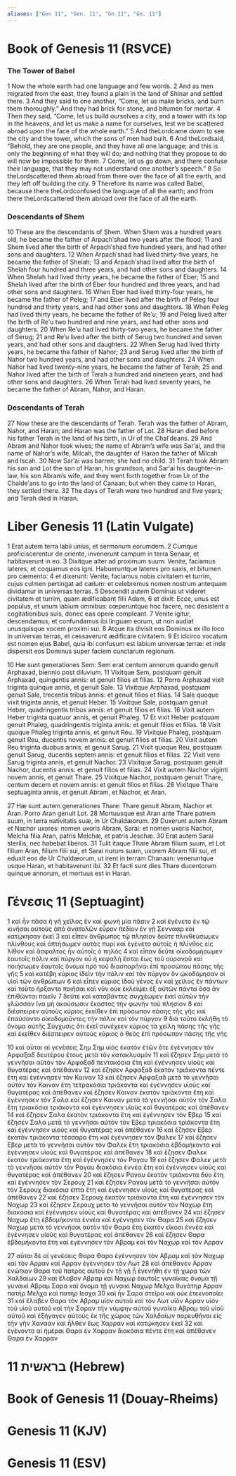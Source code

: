```yaml
---
aliases: ["Gen 11", "Gen. 11", "Gn 11", "Gn. 11"]
---
```



# Book of Genesis 11 (RSVCE)

### The Tower of Babel
1 Now the whole earth had one language and few words.
2 And as men migrated from the east, they found a plain in the land of Shinar and settled there.
3 And they said to one another, “Come, let us make bricks, and burn them thoroughly.” And they had brick for stone, and bitumen for mortar.
4 Then they said, “Come, let us build ourselves a city, and a tower with its top in the heavens, and let us make a name for ourselves, lest we be scattered abroad upon the face of the whole earth.”
5 And theLordcame down to see the city and the tower, which the sons of men had built.
6 And theLordsaid, “Behold, they are one people, and they have all one language; and this is only the beginning of what they will do; and nothing that they propose to do will now be impossible for them.
7 Come, let us go down, and there confuse their language, that they may not understand one another’s speech.”
8 So theLordscattered them abroad from there over the face of all the earth, and they left off building the city.
9 Therefore its name was called Babel, because there theLordconfused the language of all the earth; and from there theLordscattered them abroad over the face of all the earth.
### Descendants of Shem
10 These are the descendants of Shem. When Shem was a hundred years old, he became the father of Arpachʹshad two years after the flood;
11 and Shem lived after the birth of Arpachʹshad five hundred years, and had other sons and daughters.
12 When Arpachʹshad had lived thirty-five years, he became the father of Shelah;
13 and Arpachʹshad lived after the birth of Shelah four hundred and three years, and had other sons and daughters.
14 When Shelah had lived thirty years, he became the father of Eber;
15 and Shelah lived after the birth of Eber four hundred and three years, and had other sons and daughters.
16 When Eber had lived thirty-four years, he became the father of Peleg;
17 and Eber lived after the birth of Peleg four hundred and thirty years, and had other sons and daughters.
18 When Peleg had lived thirty years, he became the father of Reʹu;
19 and Peleg lived after the birth of Reʹu two hundred and nine years, and had other sons and daughters.
20 When Reʹu had lived thirty-two years, he became the father of Serug;
21 and Reʹu lived after the birth of Serug two hundred and seven years, and had other sons and daughters.
22 When Serug had lived thirty years, he became the father of Nahor;
23 and Serug lived after the birth of Nahor two hundred years, and had other sons and daughters.
24 When Nahor had lived twenty-nine years, he became the father of Terah;
25 and Nahor lived after the birth of Terah a hundred and nineteen years, and had other sons and daughters.
26 When Terah had lived seventy years, he became the father of Abram, Nahor, and Haran.
### Descendants of Terah
27 Now these are the descendants of Terah. Terah was the father of Abram, Nahor, and Haran; and Haran was the father of Lot.
28 Haran died before his father Terah in the land of his birth, in Ur of the Chalʹdeans.
29 And Abram and Nahor took wives; the name of Abram’s wife was Sarʹai, and the name of Nahor’s wife, Milcah, the daughter of Haran the father of Milcah and Iscah.
30 Now Sarʹai was barren; she had no child.
31 Terah took Abram his son and Lot the son of Haran, his grandson, and Sarʹai his daughter-in-law, his son Abram’s wife, and they went forth together from Ur of the Chaldeʹans to go into the land of Canaan; but when they came to Haran, they settled there.
32 The days of Terah were two hundred and five years; and Terah died in Haran.


# Liber Genesis 11 (Latin Vulgate)

1 Erat autem terra labii unius, et sermonum eorumdem.
2 Cumque proficiscerentur de oriente, invenerunt campum in terra Senaar, et habitaverunt in eo.
3 Dixitque alter ad proximum suum: Venite, faciamus lateres, et coquamus eos igni. Habueruntque lateres pro saxis, et bitumen pro cæmento:
4 et dixerunt: Venite, faciamus nobis civitatem et turrim, cujus culmen pertingat ad cælum: et celebremus nomen nostrum antequam dividamur in universas terras.
5 Descendit autem Dominus ut videret civitatem et turrim, quam ædificabant filii Adam,
6 et dixit: Ecce, unus est populus, et unum labium omnibus: cœperuntque hoc facere, nec desistent a cogitationibus suis, donec eas opere compleant.
7 Venite igitur, descendamus, et confundamus ibi linguam eorum, ut non audiat unusquisque vocem proximi sui.
8 Atque ita divisit eos Dominus ex illo loco in universas terras, et cessaverunt ædificare civitatem.
9 Et idcirco vocatum est nomen ejus Babel, quia ibi confusum est labium universæ terræ: et inde dispersit eos Dominus super faciem cunctarum regionum.

10 Hæ sunt generationes Sem: Sem erat centum annorum quando genuit Arphaxad, biennio post diluvium.
11 Vixitque Sem, postquam genuit Arphaxad, quingentis annis: et genuit filios et filias.
12 Porro Arphaxad vixit triginta quinque annis, et genuit Sale.
13 Vixitque Arphaxad, postquam genuit Sale, trecentis tribus annis: et genuit filios et filias.
14 Sale quoque vixit triginta annis, et genuit Heber.
15 Vixitque Sale, postquam genuit Heber, quadringentis tribus annis: et genuit filios et filias.
16 Vixit autem Heber triginta quatuor annis, et genuit Phaleg.
17 Et vixit Heber postquam genuit Phaleg, quadringentis triginta annis: et genuit filios et filias.
18 Vixit quoque Phaleg triginta annis, et genuit Reu.
19 Vixitque Phaleg, postquam genuit Reu, ducentis novem annis: et genuit filios et filias.
20 Vixit autem Reu triginta duobus annis, et genuit Sarug.
21 Vixit quoque Reu, postquam genuit Sarug, ducentis septem annis: et genuit filios et filias.
22 Vixit vero Sarug triginta annis, et genuit Nachor.
23 Vixitque Sarug, postquam genuit Nachor, ducentis annis: et genuit filios et filias.
24 Vixit autem Nachor viginti novem annis, et genuit Thare.
25 Vixitque Nachor, postquam genuit Thare, centum decem et novem annis: et genuit filios et filias.
26 Vixitque Thare septuaginta annis, et genuit Abram, et Nachor, et Aran.

27 Hæ sunt autem generationes Thare: Thare genuit Abram, Nachor et Aran. Porro Aran genuit Lot.
28 Mortuusque est Aran ante Thare patrem suum, in terra nativitatis suæ, in Ur Chaldæorum.
29 Duxerunt autem Abram et Nachor uxores: nomen uxoris Abram, Sarai: et nomen uxoris Nachor, Melcha filia Aran, patris Melchæ, et patris Jeschæ.
30 Erat autem Sarai sterilis, nec habebat liberos.
31 Tulit itaque Thare Abram filium suum, et Lot filium Aran, filium filii sui, et Sarai nurum suam, uxorem Abram filii sui, et eduxit eos de Ur Chaldæorum, ut irent in terram Chanaan: veneruntque usque Haran, et habitaverunt ibi.
32 Et facti sunt dies Thare ducentorum quinque annorum, et mortuus est in Haran.


# Γένεσις 11 (Septuagint)

1 καὶ ἦν πᾶσα ἡ γῆ χεῖλος ἕν καὶ φωνὴ μία πᾶσιν
2 καὶ ἐγένετο ἐν τῷ κινῆσαι αὐτοὺς ἀπὸ ἀνατολῶν εὗρον πεδίον ἐν γῇ Σεννααρ καὶ κατῴκησαν ἐκεῖ
3 καὶ εἶπεν ἄνθρωπος τῷ πλησίον δεῦτε πλινθεύσωμεν πλίνθους καὶ ὀπτήσωμεν αὐτὰς πυρί καὶ ἐγένετο αὐτοῖς ἡ πλίνθος εἰς λίθον καὶ ἄσφαλτος ἦν αὐτοῖς ὁ πηλός
4 καὶ εἶπαν δεῦτε οἰκοδομήσωμεν ἑαυτοῖς πόλιν καὶ πύργον οὗ ἡ κεφαλὴ ἔσται ἕως τοῦ οὐρανοῦ καὶ ποιήσωμεν ἑαυτοῖς ὄνομα πρὸ τοῦ διασπαρῆναι ἐπὶ προσώπου πάσης τῆς γῆς
5 καὶ κατέβη κύριος ἰδεῖν τὴν πόλιν καὶ τὸν πύργον ὃν ᾠκοδόμησαν οἱ υἱοὶ τῶν ἀνθρώπων
6 καὶ εἶπεν κύριος ἰδοὺ γένος ἓν καὶ χεῖλος ἓν πάντων καὶ τοῦτο ἤρξαντο ποιῆσαι καὶ νῦν οὐκ ἐκλείψει ἐξ αὐτῶν πάντα ὅσα ἂν ἐπιθῶνται ποιεῖν
7 δεῦτε καὶ καταβάντες συγχέωμεν ἐκεῖ αὐτῶν τὴν γλῶσσαν ἵνα μὴ ἀκούσωσιν ἕκαστος τὴν φωνὴν τοῦ πλησίον
8 καὶ διέσπειρεν αὐτοὺς κύριος ἐκεῖθεν ἐπὶ πρόσωπον πάσης τῆς γῆς καὶ ἐπαύσαντο οἰκοδομοῦντες τὴν πόλιν καὶ τὸν πύργον
9 διὰ τοῦτο ἐκλήθη τὸ ὄνομα αὐτῆς Σύγχυσις ὅτι ἐκεῖ συνέχεεν κύριος τὰ χείλη πάσης τῆς γῆς καὶ ἐκεῖθεν διέσπειρεν αὐτοὺς κύριος ὁ θεὸς ἐπὶ πρόσωπον πάσης τῆς γῆς

10 καὶ αὗται αἱ γενέσεις Σημ Σημ υἱὸς ἑκατὸν ἐτῶν ὅτε ἐγέννησεν τὸν Αρφαξαδ δευτέρου ἔτους μετὰ τὸν κατακλυσμόν
11 καὶ ἔζησεν Σημ μετὰ τὸ γεννῆσαι αὐτὸν τὸν Αρφαξαδ πεντακόσια ἔτη καὶ ἐγέννησεν υἱοὺς καὶ θυγατέρας καὶ ἀπέθανεν
12 καὶ ἔζησεν Αρφαξαδ ἑκατὸν τριάκοντα πέντε ἔτη καὶ ἐγέννησεν τὸν Καιναν
13 καὶ ἔζησεν Αρφαξαδ μετὰ τὸ γεννῆσαι αὐτὸν τὸν Καιναν ἔτη τετρακόσια τριάκοντα καὶ ἐγέννησεν υἱοὺς καὶ θυγατέρας καὶ ἀπέθανεν καὶ ἔζησεν Καιναν ἑκατὸν τριάκοντα ἔτη καὶ ἐγέννησεν τὸν Σαλα καὶ ἔζησεν Καιναν μετὰ τὸ γεννῆσαι αὐτὸν τὸν Σαλα ἔτη τριακόσια τριάκοντα καὶ ἐγέννησεν υἱοὺς καὶ θυγατέρας καὶ ἀπέθανεν
14 καὶ ἔζησεν Σαλα ἑκατὸν τριάκοντα ἔτη καὶ ἐγέννησεν τὸν Εβερ
15 καὶ ἔζησεν Σαλα μετὰ τὸ γεννῆσαι αὐτὸν τὸν Εβερ τριακόσια τριάκοντα ἔτη καὶ ἐγέννησεν υἱοὺς καὶ θυγατέρας καὶ ἀπέθανεν
16 καὶ ἔζησεν Εβερ ἑκατὸν τριάκοντα τέσσαρα ἔτη καὶ ἐγέννησεν τὸν Φαλεκ
17 καὶ ἔζησεν Εβερ μετὰ τὸ γεννῆσαι αὐτὸν τὸν Φαλεκ ἔτη τριακόσια ἑβδομήκοντα καὶ ἐγέννησεν υἱοὺς καὶ θυγατέρας καὶ ἀπέθανεν
18 καὶ ἔζησεν Φαλεκ ἑκατὸν τριάκοντα ἔτη καὶ ἐγέννησεν τὸν Ραγαυ
19 καὶ ἔζησεν Φαλεκ μετὰ τὸ γεννῆσαι αὐτὸν τὸν Ραγαυ διακόσια ἐννέα ἔτη καὶ ἐγέννησεν υἱοὺς καὶ θυγατέρας καὶ ἀπέθανεν
20 καὶ ἔζησεν Ραγαυ ἑκατὸν τριάκοντα δύο ἔτη καὶ ἐγέννησεν τὸν Σερουχ
21 καὶ ἔζησεν Ραγαυ μετὰ τὸ γεννῆσαι αὐτὸν τὸν Σερουχ διακόσια ἑπτὰ ἔτη καὶ ἐγέννησεν υἱοὺς καὶ θυγατέρας καὶ ἀπέθανεν
22 καὶ ἔζησεν Σερουχ ἑκατὸν τριάκοντα ἔτη καὶ ἐγέννησεν τὸν Ναχωρ
23 καὶ ἔζησεν Σερουχ μετὰ τὸ γεννῆσαι αὐτὸν τὸν Ναχωρ ἔτη διακόσια καὶ ἐγέννησεν υἱοὺς καὶ θυγατέρας καὶ ἀπέθανεν
24 καὶ ἔζησεν Ναχωρ ἔτη ἑβδομήκοντα ἐννέα καὶ ἐγέννησεν τὸν Θαρα
25 καὶ ἔζησεν Ναχωρ μετὰ τὸ γεννῆσαι αὐτὸν τὸν Θαρα ἔτη ἑκατὸν εἴκοσι ἐννέα καὶ ἐγέννησεν υἱοὺς καὶ θυγατέρας καὶ ἀπέθανεν
26 καὶ ἔζησεν Θαρα ἑβδομήκοντα ἔτη καὶ ἐγέννησεν τὸν Αβραμ καὶ τὸν Ναχωρ καὶ τὸν Αρραν

27 αὗται δὲ αἱ γενέσεις Θαρα Θαρα ἐγέννησεν τὸν Αβραμ καὶ τὸν Ναχωρ καὶ τὸν Αρραν καὶ Αρραν ἐγέννησεν τὸν Λωτ
28 καὶ ἀπέθανεν Αρραν ἐνώπιον Θαρα τοῦ πατρὸς αὐτοῦ ἐν τῇ γῇ ᾗ ἐγενήθη ἐν τῇ χώρᾳ τῶν Χαλδαίων
29 καὶ ἔλαβον Αβραμ καὶ Ναχωρ ἑαυτοῖς γυναῖκας ὄνομα τῇ γυναικὶ Αβραμ Σαρα καὶ ὄνομα τῇ γυναικὶ Ναχωρ Μελχα θυγάτηρ Αρραν πατὴρ Μελχα καὶ πατὴρ Ιεσχα
30 καὶ ἦν Σαρα στεῖρα καὶ οὐκ ἐτεκνοποίει
31 καὶ ἔλαβεν Θαρα τὸν Αβραμ υἱὸν αὐτοῦ καὶ τὸν Λωτ υἱὸν Αρραν υἱὸν τοῦ υἱοῦ αὐτοῦ καὶ τὴν Σαραν τὴν νύμφην αὐτοῦ γυναῖκα Αβραμ τοῦ υἱοῦ αὐτοῦ καὶ ἐξήγαγεν αὐτοὺς ἐκ τῆς χώρας τῶν Χαλδαίων πορευθῆναι εἰς τὴν γῆν Χανααν καὶ ἦλθεν ἕως Χαρραν καὶ κατῴκησεν ἐκεῖ
32 καὶ ἐγένοντο αἱ ἡμέραι Θαρα ἐν Χαρραν διακόσια πέντε ἔτη καὶ ἀπέθανεν Θαρα ἐν Χαρραν


# 11 בראשית (Hebrew)


# Book of Genesis 11 (Douay-Rheims)


# Genesis 11 (KJV)


# Genesis 11 (ESV)

